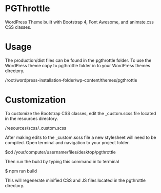 # PGThrottle
WordPress Theme built with Bootstrap 4, Font Awesome, and animate.css CSS classes.

# Usage

The production/dist files can be found in the pgthrottle folder. To use the WordPress theme copy to pgthrottle folder in to your WordPress themes directory. 

/root/wordpress-installation-folder/wp-content/themes/pgthrottle

# Customization

To customize the Bootstrap CSS classes, edit the _custom.scss file located in the resources directory. 

/resources/scss/_custom.scss

After making edits to the _custom.scss file a new stylesheet will need to be compiled. Open terminal and navigation to your project folder.

$cd /your/computer/username/files/desktop/pgthrottle

Then run the build by typing this command in to terminal

$ npm run build

This will regenerate minified CSS and JS files located in the pgthrottle directory.

